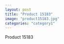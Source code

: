 ```yaml
---
layout: post
title: "Product 15183"
image: "product15183.jpg"
categories: "category1"
---
```

Product 15183

